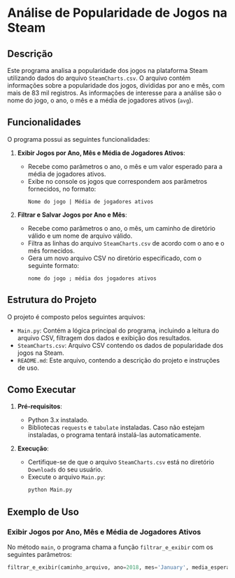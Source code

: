 # Análise de Popularidade de Jogos na Steam

## Descrição

Este programa analisa a popularidade dos jogos na plataforma Steam utilizando dados do arquivo `SteamCharts.csv`. O arquivo contém informações sobre a popularidade dos jogos, divididas por ano e mês, com mais de 83 mil registros. As informações de interesse para a análise são o nome do jogo, o ano, o mês e a média de jogadores ativos (`avg`).

## Funcionalidades

O programa possui as seguintes funcionalidades:

1. **Exibir Jogos por Ano, Mês e Média de Jogadores Ativos**:
   - Recebe como parâmetros o ano, o mês e um valor esperado para a média de jogadores ativos.
   - Exibe no console os jogos que correspondem aos parâmetros fornecidos, no formato:
     ```
     Nome do jogo | Média de jogadores ativos
     ```

2. **Filtrar e Salvar Jogos por Ano e Mês**:
   - Recebe como parâmetros o ano, o mês, um caminho de diretório válido e um nome de arquivo válido.
   - Filtra as linhas do arquivo `SteamCharts.csv` de acordo com o ano e o mês fornecidos.
   - Gera um novo arquivo CSV no diretório especificado, com o seguinte formato:
     ```
     nome do jogo ; média dos jogadores ativos
     ```

## Estrutura do Projeto

O projeto é composto pelos seguintes arquivos:

- `Main.py`: Contém a lógica principal do programa, incluindo a leitura do arquivo CSV, filtragem dos dados e exibição dos resultados.
- `SteamCharts.csv`: Arquivo CSV contendo os dados de popularidade dos jogos na Steam.
- `README.md`: Este arquivo, contendo a descrição do projeto e instruções de uso.

## Como Executar

1. **Pré-requisitos**:
   - Python 3.x instalado.
   - Bibliotecas `requests` e `tabulate` instaladas. Caso não estejam instaladas, o programa tentará instalá-las automaticamente.

2. **Execução**:
   - Certifique-se de que o arquivo `SteamCharts.csv` está no diretório `Downloads` do seu usuário.
   - Execute o arquivo `Main.py`:
     ```bash
     python Main.py
     ```

## Exemplo de Uso

### Exibir Jogos por Ano, Mês e Média de Jogadores Ativos

No método `main`, o programa chama a função `filtrar_e_exibir` com os seguintes parâmetros:
```python
filtrar_e_exibir(caminho_arquivo, ano=2018, mes='January', media_esperada=500)